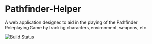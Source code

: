 # Pathfinder-Helper
A web application designed to aid in the playing of the Pathfinder Roleplaying Game by tracking characters, environment, weapons, etc.

[![Build Status](https://travis-ci.org/vitamort/Pathfinder-Helper.svg?branch=master)](https://travis-ci.org/vitamort/Pathfinder-Helper)
